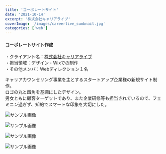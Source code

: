 ```yaml
---
title: 'コーポレートサイト'
date: '2021-10-14'
excerpt: '株式会社キャリアライブ'
coverImage: '/images/careerlive_sumbnail.jpg'
categories: ['web']
---
```


#### コーポレートサイト作成
・クライアント名：[株式会社キャリアライブ](https://www.careerlive.co.jp)  
・担当領域：デザイン・Wixでの制作  
・その他メンバ：Webディレクション１名 

キャリアカウンセリング事業を主とするスタートアップ企業様の新規サイト制作。  
ロゴの丸と四角を基調にしたデザイン。  
男女ともに顧客ターゲットであり、また企業研修等も担当されているので、フェミニン過ぎず、知的でスマートな印象を大切にした。

![サンプル画像](/images/careerlive_top.png)

![サンプル画像](/images/careerlive_about.png)

![サンプル画像](/images/careerlive_flow.png)

![サンプル画像](/images/careerlive_profile.png)
